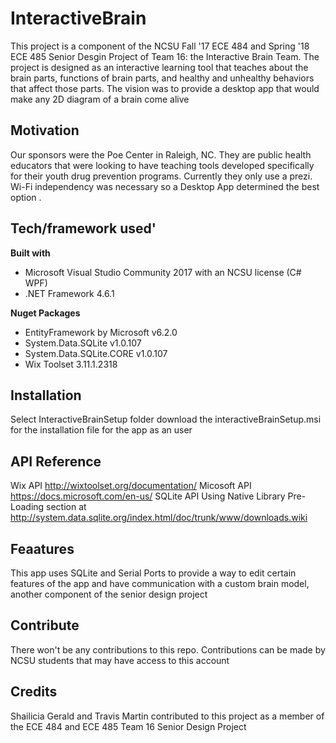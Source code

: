 # InteractiveBrain
This project is a component of the NCSU Fall '17 ECE 484 and Spring '18 ECE 485 Senior Desgin Project of Team 16: the Interactive Brain 
Team. The project is designed as an interactive learning tool that teaches about the brain parts, functions of brain parts, and healthy 
and unhealthy behaviors that affect those parts. The vision was to provide a desktop app that would make any 2D diagram of a brain come
alive

## Motivation
Our sponsors were the Poe Center in Raleigh, NC. They are public health educators that were looking to have teaching tools developed 
specifically for their youth drug prevention programs. Currently they only use a prezi. Wi-Fi independency was necessary so a Desktop 
App determined the best option .

## Tech/framework used'
<b>Built with</b>
- Microsoft Visual Studio Community 2017 with an NCSU license (C# WPF)
- .NET Framework 4.6.1 

<b>Nuget Packages</b>
- EntityFramework by Microsoft v6.2.0
- System.Data.SQLite v1.0.107
- System.Data.SQLite.CORE v1.0.107
- Wix Toolset 3.11.1.2318

## Installation
Select InteractiveBrainSetup folder download the interactiveBrainSetup.msi for the installation file for the app as an user

## API Reference
Wix API http://wixtoolset.org/documentation/
Micosoft API https://docs.microsoft.com/en-us/
SQLite API Using Native Library Pre-Loading section at http://system.data.sqlite.org/index.html/doc/trunk/www/downloads.wiki

## Feaatures
This app uses SQLite and Serial Ports to provide a way to edit certain features of the app and have communication with a custom 
brain model, another component of the senior design project

## Contribute
There won't be any contributions to this repo. Contributions can be made by NCSU students that may have access to this account

## Credits
Shailicia Gerald and Travis Martin contributed to this project as a member of the ECE 484 and ECE 485 Team 16 Senior Design Project

